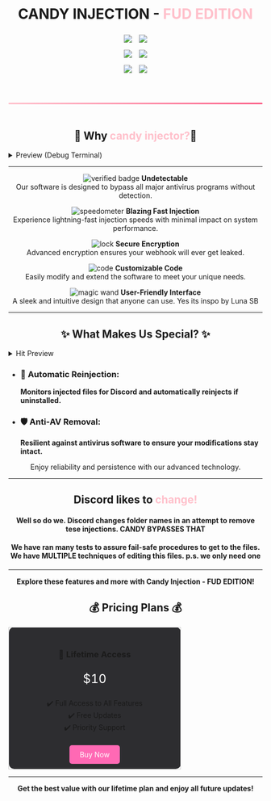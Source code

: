 
<h1 align="center">
  CANDY INJECTION - <span style="color: pink;">FUD EDITION</span>
</h1>


<p align="center" style="font-family: 'Segoe UI', Tahoma, Geneva, Verdana, sans-serif;">
    <!-- GitHub Stars Badge -->
    <img src="https://img.shields.io/github/stars/mollyjaw/candyinjector?color=%23000000&logoColor=%23000000" style="margin: 5px;">
    <!-- GitHub Forks Badge -->
    <img src="https://img.shields.io/github/forks/mollyjaw/candyinjector?color=%23000000&logoColor=%23000000" style="margin: 5px;">
    <br>
    <!-- GitHub Top Language Badge -->
    <img src="https://img.shields.io/github/languages/top/mollyjaw/candyinjector?color=%23000000" style="margin: 5px;">
    <!-- GitHub Last Commit Badge -->
    <img src="https://img.shields.io/github/last-commit/mollyjaw/candyinjector?color=%23000000&logoColor=%23000000" style="margin: 5px;">
    <br>
    <!-- GitHub Open Issues Badge -->
    <img src="https://img.shields.io/github/issues/mollyjaw/candyinjector?color=%23000000&logoColor=%23000000" style="margin: 5px;">
    <!-- GitHub Closed Issues Badge -->
    <img src="https://img.shields.io/github/issues-closed/mollyjaw/candyinjector?color=%23000000&logoColor=%23000000" style="margin: 5px;">
</p>
<hr style="border-radius: 10px; margin-top: 50px; margin-bottom: 50px; border: 0; height: 3px; background: linear-gradient(to right, #FFC1CC, #FC5C85); width: 100%;" />




<h2 align="center">🍭 Why <span style="color: pink;">candy injector?</span>🍭</h2>
<details>
  <summary> Preview (Debug Terminal)</summary>
  
  ![Candy Injection](https://github.com/mollyjaw/candyinjector/blob/main/candyland.png?raw=true)
  
</details>


---

<p align="center">
  <img src="https://img.icons8.com/fluent/48/000000/verified-badge.png" alt="verified badge" width="40px">
  <strong>Undetectable</strong><br>
  Our software is designed to bypass all major antivirus programs without detection.
</p>

<p align="center">
  <img src="https://img.icons8.com/fluent/48/000000/speedometer.png" alt="speedometer" width="40px">
  <strong>Blazing Fast Injection</strong><br>
  Experience lightning-fast injection speeds with minimal impact on system performance.
</p>

<p align="center">
  <img src="https://img.icons8.com/fluent/48/000000/lock.png" alt="lock" width="40px">
  <strong>Secure Encryption</strong><br>
  Advanced encryption ensures your webhook will ever get leaked.
</p>

<p align="center">
  <img src="https://img.icons8.com/fluent/48/000000/code.png" alt="code" width="40px">
  <strong>Customizable Code</strong><br>
  Easily modify and extend the software to meet your unique needs.
</p>

<p align="center">
  <img src="https://img.icons8.com/?size=100&id=VQRXVT8t0vHT&format=png&color=000000" alt="magic wand" width="40px">
  <strong>User-Friendly Interface</strong><br>
  A sleek and intuitive design that anyone can use. Yes its inspo by Luna SB
</p>

---
<h2 align="center">✨ What Makes Us Special? ✨</h2> 

<details>
  <summary>Hit Preview</summary>
  
  ![Candy Injection](https://github.com/mollyjaw/candyinjector/blob/main/candyland%20hit.png?raw=true)
  
</details> <ul> <li> <h3>🔄 Automatic Reinjection:</h3> <b>Monitors injected files for Discord and automatically reinjects if uninstalled. </b></li> <li> <h3>🛡️ Anti-AV Removal:</h3> <b>Resilient against antivirus software to ensure your modifications stay intact. </b></li> </ul> <p align="center"> Enjoy reliability and persistence with our advanced technology. </p>

---
<h2 align="center">Discord likes to <span style="color: pink;">change!</span></h2> 
<h4 align="center">Well so do we. Discord changes folder names in an attempt to remove tese injections. <b>CANDY BYPASSES THAT</b></h4> 
<h4 align="center">We have ran many tests to assure fail-safe procedures to get to the files. We have MULTIPLE techniques of editing this files. <b>p.s. we only need one</b></h4> 

---

<p align="center">
  <strong>Explore these features and more with Candy Injection - FUD EDITION!</strong>
</p>
<h2 align="center">💰 Pricing Plans 💰</h2>  <div align="center"> <table> <tr> <td align="center" width="300px" style="border: 1px solid #ccc; padding: 20px; border-radius: 10px; background-color: #2d2d30;"> <h3>🎉 Lifetime Access</h3> <p style="font-size: 24px; color: white;">$10</p> <ul style="list-style-type: none; padding: 0;"> <li>✔️ Full Access to All Features</li> <li>✔️ Free Updates</li> <li>✔️ Priority Support</li> </ul> <br> <a href="#" style="text-decoration: none; background-color: #ff69b4; color: white; padding: 10px 20px; border-radius: 5px;">Buy Now</a> </td> </tr> </table> </div> 


---

<p align="center"> <strong>Get the best value with our lifetime plan and enjoy all future updates!</strong> </p>
